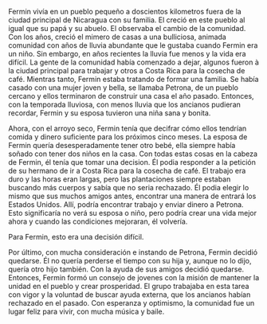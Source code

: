 Fermin vivía en un pueblo pequeño a doscientos kilometros fuera de la ciudad principal de Nicaragua con su familia. 
El creció en este pueblo al igual que su papá y su abuelo.
El observaba el cambio de la comunidad.
Con los años, creció el mimero de casas a una bulliciosa, animada comunidad con años de lluvia abundante que le gustaba cuando Fermin era un niño.
Sin embargo, en años recientes la lluvia fue menos y la vida era difícil.
La gente de la comunidad había comenzado a dejar, algunos fueron à la ciudad principal para trabajar y otros a Costa Rica para la cosecha de café.
Mientras tanto, Fermin estaba tratando de formar una familia.
Se había casado con una mujer joven y bella, se llamaba Petrona, de un pueblo cercano y ellos terminaron de construir una casa el año pasado.
Entonces, con la temporada lluviosa, con menos lluvia que los ancianos pudieran recordar, Fermin y su esposa tuvieron una niña sana y bonita.

Ahora, con el arroyo seco, Fermin tenía que decifrar cómo ellos tendrían comida y dinero suficiente para los próximos cinco meses.
La esposa de Fermin quería desesperadamente tener otro bebé, ella siempre había soñado con tener dos niños en la casa.
Con todas estas cosas en la cabeza de Fermin, él tenía que tomar una decision.
Él podia responder a la petición de su hermano de ir a Costa Rica para la cosecha de café.
El trabajo era duro y las horas eran largas, pero las plantaciones siempre estaban buscando más cuerpos y sabía que no seria rechazado.
Él podia elegir lo mismo que sus muchos amigos antes, encontrar una manera de entrará los Estados Unidos.
Allí, podría encontrar trabajo y enviar dinero a Petrona.
Esto significaría no verá su esposa o niño, pero podría crear una vida mejor ahora y cuando las condiciones mejoraran, él volvería.

Para Fermin, esto era una decisión difícil.

Por último, con mucha consideración e instando de Petrona, Fermin decidió quedarse.
Él no quería perderse el tiempo con su hija y, aunque no lo dijo, quería otro hijo también.
Con la ayuda de sus amigos decidió quedarse.
Entonces, Fermin formó un consejo de jovenes con la misión de mantener la unidad en el pueblo y crear prosperidad.
El grupo trabajaba en esta tarea con vigor y la voluntad de buscar ayuda externa, que los ancianos habían rechazado en el pasado.
Con esperanza y optimismo, la comunidad fue un lugar feliz para vivir, con mucha música y baile.
